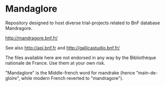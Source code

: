 # Mandaglore

Repository designed to host diverse trial-projects related to BnF database Mandragore.

http://mandragore.bnf.fr/

See also http://api.bnf.fr and http://gallicastudio.bnf.fr/

The files available here are not endorsed in any way by the Bibliothèque nationale de France. Use them at your own risk.

"Mandaglore" is the Middle-french word for mandrake (hence "main-de-gloire", while modern French reverted to "mandragore").
